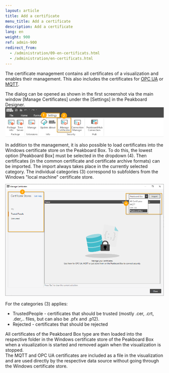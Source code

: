 ```yaml
---
layout: article
title: Add a certificate
menu_title: Add a certificate
description: Add a certificate
lang: en
weight: 900
ref: admin-900
redirect_from:
  - /administration/09-en-certificats.html
  - /administration/en-certificats.html
---
```

The certificate management contains all certificates of a visualization and enables their management. 
This also includes the certificates for [OPC UA](/data_sources/OPCUA/en-opc-ua.html) or [MQTT](/data_sources/en-mqtt-broker.html).

The dialog can be opened as shown in the first screenshot via the main window [Manage Certificates] under the [Settings] in the Peakboard Designer.
![Manage Certificates](/assets/images/admin/certificates/managecert1.png)

In addition to the management, it is also possible to load certificates into the Windows certificate store on the Peakboard Box. 
To do this, the lowest option [Peakboard Box] must be selected in the dropdown (4). 
Then certificates (in the common certificate and certificate archive formats) can be imported. 
The import always takes place in the currently selected category. 
The individual categories (3) correspond to subfolders from the Windows "local machine" certificate store.

![Manage Certificates Dialog](/assets/images/admin/certificates/managecert2.png)

For the categories (3) applies:
* TrustedPeople - certificates that should be trusted (mostly .cer, .crt, .der,.. files, but can also be .pfx and .p12).
* Rejected - certificates that should be rejected

<div class="box-warning" markdown="1">
All certificates of the Peakboard Box type are then loaded into the respective folder in the Windows certificate store of the Peakboard Box when a visualization is started and removed again when the visualization is stopped.
</div>

<div class="box-tip" markdown="1">
The MQTT and OPC UA certificates are included as a file in the visualization and are used directly by the respective data source without going through the Windows certificate store.
</div>
